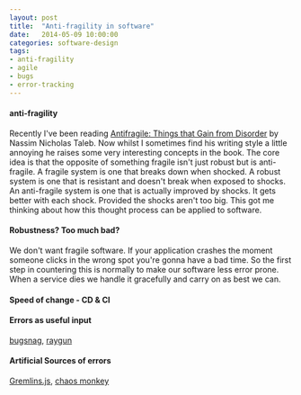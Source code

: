 ```yaml
---
layout: post
title:  "Anti-fragility in software"
date:   2014-05-09 10:00:00
categories: software-design
tags:
- anti-fragility
- agile
- bugs
- error-tracking
---
```


#### anti-fragility
Recently I've been reading [Antifragile: Things that Gain from Disorder][book-antifragile] by Nassim Nicholas Taleb.
Now whilst I sometimes find his writing style a little annoying he raises some very interesting concepts in the book.
The core idea is that the opposite of something fragile isn't just robust but is anti-fragile.
A fragile system is one that breaks down when shocked.
A robust system is one that is resistant and doesn't break when exposed to shocks.
An anti-fragile system is one that is actually improved by shocks. It gets better with each shock. Provided the shocks aren't too big.
This got me thinking about how this thought process can be applied to software.

#### Robustness? Too much bad?
We don't want fragile software. If your application crashes the moment someone clicks in the wrong spot you're gonna have a bad time.
So the first step in countering this is normally to make our software less error prone.
When a service dies we handle it gracefully and carry on as best we can.


#### Speed of change - CD & CI

#### Errors as useful input
[bugsnag][errors-bugsnag], [raygun][errors-raygun]

#### Artificial Sources of errors
[Gremlins.js][random-gemlins], [chaos monkey][random-chaosmonkey]

[book-antifragile]: http://www.amazon.co.uk/gp/product/0141038225/ref=as_li_qf_sp_asin_il_tl?ie=UTF8&camp=1634&creative=6738&creativeASIN=0141038225&linkCode=as2&tag=mesdebl03-21
[errors-bugsnag]: http://bugsnag.com
[errors-raygun]: http://raygun.io
[random-gemlins]: https://github.com/marmelab/gremlins.js
[random-chaosmonkey]: https://github.com/Netflix/SimianArmy